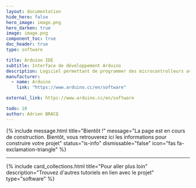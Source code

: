 ```yaml
---
layout: documentation
hide_hero: false
hero_image: image.png
hero_darken: true
image: image.png
component_toc: true
doc_header: true
type: software

title: Arduino IDE
subtitle: Interface de développement Arduino
description: Logiciel permettant de programmer des microcontrolleurs avec le framework Arduino
manufacturer:
  - name: Arduino
    link: "https://www.arduino.cc/en/software"

external_link: https://www.arduino.cc/en/software

todo: 10
author: Adrien BRACQ
---
```


{% include message.html title="Bientôt !" message="La page est en cours de construction. Bientôt, vous retrouverez ici les informations pour construire votre projet"
status="is-info" dismissable="false" icon="fas fa-exclamation-triangle" %}

---

{%
  include card_collections.html
  title="Pour aller plus loin"
  description="Trouvez d'autres tutoriels en lien avec le projet"
  type="software"
%}